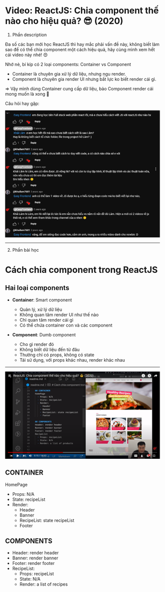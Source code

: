 # Video: ReactJS: Chia component thế nào cho hiệu quả? 😎 (2020)

1. Phần description

Đa số các bạn mới học ReactJS thì hay mắc phải vấn đề này, không biết làm sao để có thể chia component một cách hiệu quả, hãy cùng mình xem hết cái video này nhé! 😍

Nhớ nè, bí kíp có 2 loại components: Container vs Component

- Container là chuyên gia xử lý dữ liệu, nhưng ngu render.
- Component là chuyên gia render UI nhưng bất lực ko biết render cái gì.

=> Vậy mình dùng Container cung cấp dữ liệu, bảo Component render cái mong muốn là xong 🤩

Câu hỏi hay gặp:

![Câu hỏi](image.png)

---

2. Phần bài học

# Cách chia component trong ReactJS

## Hai loại components

- **Container**: Smart component

  - Quản lý, xử lý dữ liệu
  - Không quan tâm render UI như thế nào
  - Chỉ quan tâm render cái gì
  - Có thể chứa container con và các component

- **Component**: Dumb component
  - Cho gì render đó
  - Không biết dữ liệu đến từ đâu
  - Thường chỉ có props, không có state
  - Tái sử dụng, với props khác nhau, render khác nhau

---

![Chia component](image-1.png)

## CONTAINER

HomePage

- Props: N/A
- State: recipeList
- Render:
  - Header
  - Banner
  - RecipeList: state recipeList
  - Footer

## COMPONENTS

- Header: render header
- Banner: render banner
- Footer: render footer
- RecipeList:
  - Props: recipeList
  - State: N/A
  - Render: a list of recipes
